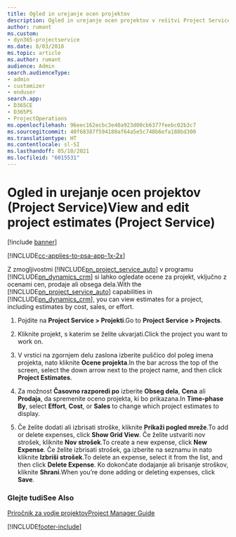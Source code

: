 ```yaml
---
title: Ogled in urejanje ocen projektov
description: Ogled in urejanje ocen projektov v rešitvi Project Service
author: rumant
ms.custom:
- dyn365-projectservice
ms.date: 8/03/2018
ms.topic: article
ms.author: rumant
audience: Admin
search.audienceType:
- admin
- customizer
- enduser
search.app:
- D365CE
- D365PS
- ProjectOperations
ms.openlocfilehash: 96eec162ecbc3e40a923d00cb6377feebc02b3c7
ms.sourcegitcommit: 40f68387f594180af64a5e5c748b6efa188bd300
ms.translationtype: HT
ms.contentlocale: sl-SI
ms.lasthandoff: 05/10/2021
ms.locfileid: "6015531"
---
```

# <a name="view-and-edit-project-estimates-project-service"></a><span data-ttu-id="fca79-103">Ogled in urejanje ocen projektov (Project Service)</span><span class="sxs-lookup"><span data-stu-id="fca79-103">View and edit project estimates (Project Service)</span></span>

[!include [banner](../includes/psa-now-project-operations.md)]

[!INCLUDE[cc-applies-to-psa-app-1x-2x](../includes/cc-applies-to-psa-app-1x-2x.md)]

<span data-ttu-id="fca79-104">Z zmogljivostmi [!INCLUDE[pn_project_service_auto](../includes/pn-project-service-auto.md)] v programu [!INCLUDE[pn_dynamics_crm](../includes/pn-dynamics-crm.md)] si lahko ogledate ocene za projekt, vključno z ocenami cen, prodaje ali obsega dela.</span><span class="sxs-lookup"><span data-stu-id="fca79-104">With the [!INCLUDE[pn_project_service_auto](../includes/pn-project-service-auto.md)] capabilities in [!INCLUDE[pn_dynamics_crm](../includes/pn-dynamics-crm.md)], you can view estimates for a project, including estimates by cost, sales, or effort.</span></span>  
  
1.  <span data-ttu-id="fca79-105">Pojdite na **Project Service > Projekti**.</span><span class="sxs-lookup"><span data-stu-id="fca79-105">Go to **Project Service > Projects**.</span></span>  
  
2.  <span data-ttu-id="fca79-106">Kliknite projekt, s katerim se želite ukvarjati.</span><span class="sxs-lookup"><span data-stu-id="fca79-106">Click the project you want to work on.</span></span>  
  
3.  <span data-ttu-id="fca79-107">V vrstici na zgornjem delu zaslona izberite puščico dol poleg imena projekta, nato kliknite **Ocene projekta**.</span><span class="sxs-lookup"><span data-stu-id="fca79-107">In the bar across the top of the screen, select the down arrow next to the project name, and then click **Project Estimates**.</span></span>  
  
4.  <span data-ttu-id="fca79-108">Za možnost **Časovno razporedi po** izberite **Obseg dela**, **Cena** ali **Prodaja**, da spremenite oceno projekta, ki bo prikazana.</span><span class="sxs-lookup"><span data-stu-id="fca79-108">In **Time-phase By**, select **Effort**, **Cost**, or **Sales** to change which project estimates to display.</span></span>  
  
5.  <span data-ttu-id="fca79-109">Če želite dodati ali izbrisati stroške, kliknite **Prikaži pogled mreže**.</span><span class="sxs-lookup"><span data-stu-id="fca79-109">To add or delete expenses, click **Show Grid View**.</span></span> <span data-ttu-id="fca79-110">Če želite ustvariti nov strošek, kliknite **Nov strošek**.</span><span class="sxs-lookup"><span data-stu-id="fca79-110">To create a new expense, click **New Expense**.</span></span> <span data-ttu-id="fca79-111">Če želite izbrisati strošek, ga izberite na seznamu in nato kliknite **Izbriši strošek**.</span><span class="sxs-lookup"><span data-stu-id="fca79-111">To delete an expense, select it from the list, and then click **Delete Expense**.</span></span> <span data-ttu-id="fca79-112">Ko dokončate dodajanje ali brisanje stroškov, kliknite **Shrani**.</span><span class="sxs-lookup"><span data-stu-id="fca79-112">When you’re done adding or deleting expenses, click **Save**.</span></span>  
  
### <a name="see-also"></a><span data-ttu-id="fca79-113">Glejte tudi</span><span class="sxs-lookup"><span data-stu-id="fca79-113">See Also</span></span>  
 [<span data-ttu-id="fca79-114">Priročnik za vodje projektov</span><span class="sxs-lookup"><span data-stu-id="fca79-114">Project Manager Guide</span></span>](../psa/project-manager-guide.md)


[!INCLUDE[footer-include](../includes/footer-banner.md)]